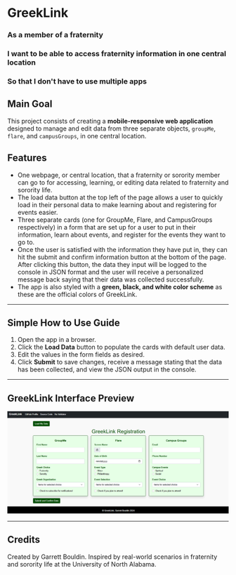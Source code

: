 # GreekLink

### As a member of a fraternity

### I want to be able to access fraternity information in one central location

### So that I don't have to use multiple apps

## Main Goal
This project consists of creating a **mobile-responsive web application** designed to manage and edit data from three separate objects, `groupMe`, `flare`, and `campusGroups`, in one central location.

## Features  
* One webpage, or central location, that a fraternity or sorority member can go to for accessing, learning, or editing data related to fraternity and sorority life.  
* The load data button at the top left of the page allows a user to quickly load in their personal data to make learning about and registering for events easier. 
* Three separate cards (one for GroupMe, Flare, and CampusGroups respectively) in a form that are set up for a user to put in their information, learn about events, and register for the events they want to go to.
* Once the user is satisfied with the information they have put in, they can hit the submit and confirm information button at the bottom of the page. After clicking this button, the data they input will be logged to the console in JSON format and the user will receive a personalized message back saying that their data was collected successfully.
* The app is also styled with a **green, black, and white color scheme** as these are the official colors of GreekLink.

---

## Simple How to Use Guide
1. Open the app in a browser.  
2. Click the **Load Data** button to populate the cards with default  user data.  
3. Edit the values in the form fields as desired.  
4. Click **Submit** to save changes, receive a message stating that the data has been collected, and view the JSON output in the console.

---

## GreekLink Interface Preview 
![App Interface](greeklinkpreview.png "GreekLink Preview")

---

## Credits
Created by Garrett Bouldin. Inspired by real-world scenarios in fraternity and sorority life at the University of North Alabama.
